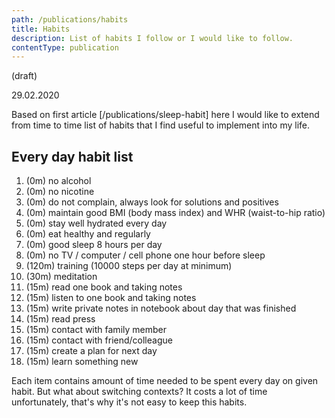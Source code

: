 ```yaml
---
path: /publications/habits
title: Habits
description: List of habits I follow or I would like to follow. 
contentType: publication
---
```


(draft)

29.02.2020

Based on first article [/publications/sleep-habit] here I would like
to extend from time to time list of habits that I find useful to implement into
my life.

## Every day habit list

1. (0m) no alcohol
2. (0m) no nicotine
3. (0m) do not complain, always look for solutions and positives
4. (0m) maintain good BMI (body mass index) and WHR (waist-to-hip ratio)
5. (0m) stay well hydrated every day
6. (0m) eat healthy and regularly
7. (0m) good sleep 8 hours per day
8. (0m) no TV / computer / cell phone one hour before sleep
9. (120m) training (10000 steps per day at minimum)
10. (30m) meditation
11. (15m) read one book and taking notes
12. (15m) listen to one book and taking notes
13. (15m) write private notes in notebook about day that was finished
14. (15m) read press
14. (15m) contact with family member
16. (15m) contact with friend/colleague
17. (15m) create a plan for next day
18. (15m) learn something new

Each item contains amount of time needed to be spent every day on given habit.
But what about switching contexts? It costs a lot of time unfortunately,
that's why it's not easy to keep this habits.
